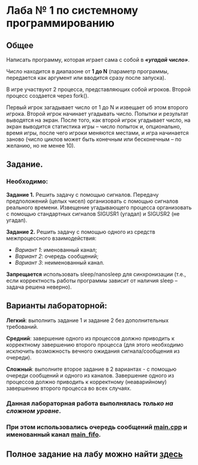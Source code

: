 # Лаба № 1 по системному программированию

## Общее
Написать программу, которая играет сама с собой в ***«угадай число»***. 

Число находится в
диапазоне от **1 до N** (параметр программы, передается как аргумент или вводится сразу после
запуска).

В игре участвуют 2 процесса, представляющих собой игроков. Второй процесс
создается через fork().

Первый игрок загадывает число от 1 до N и извещает об этом второго игрока.
Второй игрок начинает угадывать число. Попытки и результат выводятся на экран.
После того, как второй игрок угадывает число, на экран выводится статистика игры –
число попыток и, опционально, время игры, после чего игроки меняются местами, и игра
начинается заново (число циклов может быть конечным или бесконечным – по желанию, но не
менее 10).

## Задание.
### Необходимо:

**Задание 1.** Решить задачу с помощью сигналов. Передачу предположений (целых
чисел) организовать с помощью сигналов реального времени. Извещение угадывающего
процесса организовать с помощью стандартных сигналов SIGUSR1 (угадал) и SIGUSR2 (не
угадал).

**Задание 2.** Решить задачу с помощью одного из средств межпроцессного
взаимодействия:

- *Вариант 1*: именованный канал;
- *Вариант 2*: очередь сообщений;
- *Вариант 3*: неименованный канал.

**Запрещается** использовать sleep/nanosleep для синхронизации (т.е., если корректность
работы программы зависит от наличия sleep – задача решена неверно). 

## Варианты лабораторной:
**Легкий**:  выполнить задание 1 и задание 2 без дополнительных требований.

**Средний**: завершение одного из процессов должно приводить к корректному
завершению второго процесса (для этого необходимо исключить возможность вечного
ожидания сигнала/сообщения из очереди).

**Сложный**: выполните второе задание в 2 вариантах - с помощью очереди
сообщений и одного из каналов. Завершение одного из процессов должно приводить к
корректному (неаварийному) завершению второго процесса во всех случаях.


### Данная лабораторная работа выполнялась ***только на сложном уровне***.
### При этом использовались очередь сообщений [main.cpp](https://github.com/d7anSeR/lab2sys_prog/blob/main/main.cpp) и именованный канал [main_fifo](https://github.com/d7anSeR/lab2sys_prog/blob/main/main_fifo.cpp).

## Полное задание на лабу можно найти [здесь](https://github.com/itsecd/system-programming/blob/main/Labs/Лабораторная%20работа%202.pdf)
